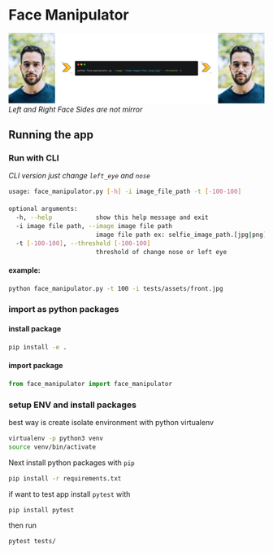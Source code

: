 
# Face Manipulator
![face manipulator image](assets/face_manipulator.jpg) 
*Left and Right Face Sides are not mirror*
## Running the app

### Run with CLI
*CLI version just change `left_eye` and `nose`*
```bash
usage: face_manipulator.py [-h] -i image_file_path -t [-100-100]

optional arguments:
  -h, --help            show this help message and exit
  -i image file path, --image image file path
                        image file path ex: selfie_image_path.[jpg|png]
  -t [-100-100], --threshold [-100-100]
                        threshold of change nose or left eye
```
#### example:
```bash
python face_manipulator.py -t 100 -i tests/assets/front.jpg
```
### import as python packages
#### install package
```bash
pip install -e .
```
#### import package
```python
from face_manipulator import face_manipulator
```
### setup ENV and install packages
best way is create isolate environment with python virtualenv
```bash
virtualenv -p python3 venv
source venv/bin/activate
```
Next install python packages with `pip`

```bash
pip install -r requirements.txt
```

if want to test app install `pytest` with
```bash
pip install pytest
```
then run 
```bash
pytest tests/
```

